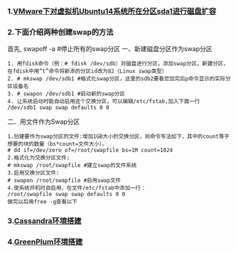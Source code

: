 ### 1.<a href="https://www.cnblogs.com/dannygoo/p/6233451.html">VMware下对虚拟机Ubuntu14系统所在分区sda1进行磁盘扩容</a>

### 2.下面介绍两种创建swap的方法
首先, swapoff -a #停止所有的swap分区
一、新建磁盘分区作为swap分区
```
1. 用fdisk命令（例：# fdisk /dev/sdb）对磁盘进行分区，添加swap分区，新建分区，在fdisk中用“t”命令将新添的分区id改为82（Linux swap类型）
2. # mkswap /dev/sdb1 #格式化swap分区，这里的sdb2要看您加完后p命令显示的实际分区设备名
3. # swapon /dev/sdb1 #启动新的swap分区
4. 让系统启动时能自动启用这个交换分区，可以编辑/etc/fstab,加入下面一行
/dev/sdb1 swap swap defaults 0 0
```

二、用文件作为Swap分区
```
1.创建要作为swap分区的文件:增加1GB大小的交换分区，则命令写法如下，其中的count等于想要的块的数量（bs*count=文件大小）。
# dd if=/dev/zero of=/root/swapfile bs=1M count=1024
2.格式化为交换分区文件:
# mkswap /root/swapfile #建立swap的文件系统
3.启用交换分区文件:
# swapon /root/swapfile #启用swap文件
4.使系统开机时自启用，在文件/etc/fstab中添加一行：
/root/swapfile swap swap defaults 0 0
做完以后用free -g查看以下
```
### 3.<a href="Cassandra-CQL/Cassandra-CQL.md">Cassandra环境搭建</a>

### 4.<a href="GreenPlum-SQL/GreenPlum-SQL.md">GreenPlum环境搭建</a>
